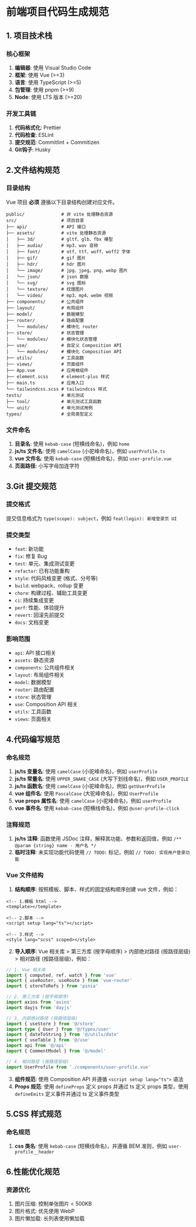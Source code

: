 # 前端项目代码生成规范

## 1. 项目技术栈

### 核心框架

1. **编辑器**: 使用 Visual Studio Code
2. **框架**: 使用 Vue (>=3)
3. **语言**: 使用 TypeScript (>=5)
4. **包管理**: 使用 pnpm (>=9)
5. **Node**: 使用 LTS 版本 (>=20)

### 开发工具链

1. **代码格式化**: Prettier
2. **代码检查**: ESLint
3. **提交规范**: Commitlint + Commitizen
4. **Git钩子**: Husky

## 2.文件结构规范

### 目录结构

Vue 项目 **必须** 遵循以下目录结构创建对应文件。

```
public/              # 非 vite 处理静态资源
src/                 # 项目目录
├── api/             # API 接口
├── assets/          # vite 处理静态资源
│   ├── 3d/          # gltf、glb、fbx 模型
│   ├── audio/       # mp3、wav 音频
│   ├── font/        # otf、ttf、woff、woff2 字体
│   ├── gif/         # gif 图片
│   ├── hdr/         # hdr 图片
│   └── image/       # jpg、jpeg、png、webp 图片
│   └── json/        # json 数据
│   └── svg/         # svg 图标
│   └── texture/     # 纹理图片
│   └── video/       # mp3、mp4、webm 视频
├── components/      # 公共组件
├── layout/          # 布局组件
├── model/           # 数据模型
├── router/          # 路由配置
│   └── modules/     # 模块化 router
├── store/           # 状态管理
│   └── modules/     # 模块化状态管理
├── use/             # 自定义 Composition API
│   └── modules/     # 模块化 Composition API
├── utils/           # 工具函数
├── views/           # 页面组件
├── App.vue          # 应用根组件
├── element.scss     # element-plus 样式
├── main.ts          # 应用入口
└── tailwindcss.scss # tailwindcss 样式
tests/               # 单元测试
├── tool/            # 单元测试工具函数
└── unit/            # 单元测试用例
types/               # 全局类型定义
```

### 文件命名

1. **目录名**: 使用 `kebab-case` (短横线命名)，例如 `home`
2. **js/ts 文件名**: 使用 `camelCase` (小驼峰命名)，例如 `userProfile.ts`
3. **vue 文件名**: 使用 `kebab-case` (短横线命名)，例如 `user-profile.vue`
4. **页面路径**: 小写字母加连字符

## 3.Git 提交规范

### 提交格式

提交信息格式为 `type(scope): subject`，例如 `feat(login): 新增登录页 UI`

### 提交类型

- `feat`: 新功能
- `fix`: 修复 Bug
- `test`: 单元、集成测试变更
- `refactor`: 已有功能重构
- `style`: 代码风格变更 (格式、分号等)
- `build`: webpack、rollup 变更
- `chore`: 构建过程、辅助工具变更
- `ci`: 持续集成变更
- `perf`: 性能、体验提升
- `revert`: 回滚先前提交
- `docs`: 文档变更

### 影响范围

- `api`: API 接口相关
- `assets`: 静态资源
- `components`: 公共组件相关
- `layout`: 布局组件相关
- `model`: 数据模型
- `router`: 路由配置
- `store`: 状态管理
- `use`: Composition API 相关
- `utils`: 工具函数
- `views`: 页面相关

## 4.代码编写规范

### 命名规范

1. **js/ts 变量名**: 使用 `camelCase` (小驼峰命名)，例如 `userProfile`
2. **js/ts 常量名**: 使用 `UPPER_SNAKE_CASE` (大写下划线命名)，例如 `USER_PROFILE`
3. **js/ts 函数名**: 使用 `camelCase` (小驼峰命名)，例如 `getUserProfile`
4. **vue 组件名**: 使用 `PascalCase` (大驼峰命名)，例如 `UserProfile`
5. **vue props 属性名**: 使用 `camelCase` (小驼峰命名)，例如 `userProfile`
6. **vue 事件名**: 使用 `kebab-case` (短横线命名)，例如 `@user-profile-click`

### 注释规范

1. **js/ts 注释**: 函数使用 JSDoc 注释，解释其功能、参数和返回值，例如 `/** @param {string} name - 用户名 */`
2. **临时注释**: 未实现功能代码使用 `// TODO:` 标记，例如 `// TODO: 实现用户登录功能`

### Vue 文件结构

1. **结构顺序**: 按照模板、脚本、样式的固定结构顺序创建 vue 文件，例如：

```vue
<!-- 1.模板 html -->
<template></template>

<!-- 2.脚本 -->
<script setup lang="ts"></script>

<!-- 3.样式 -->
<style lang="scss" scoped></style>
```

2. **导入顺序**: Vue 相关库 > 第三方库 (按字母顺序) > 内部绝对路径 (按路径层级) > 相对路径 (按路径层级)，例如：

```ts
// 1. Vue 相关库
import { computed, ref, watch } from 'vue'
import { useRouter, useRoute } from 'vue-router'
import { storeToRefs } from 'pinia'

// 2. 第三方库 (按字母顺序)
import axios from 'axios'
import dayjs from 'dayjs'

// 3. 内部绝对路径 (按路径层级)
import { useStore } from '@/store'
import type { User } from '@/types/user'
import { dateToString } from '@/utils/date'
import { useTable } from '@/use'
import api from '@/api'
import { CommentModel } from '@/model'

// 4. 相对路径 (按路径层级)
import UserProfile from './components/user-profile.vue'
```

3. **组件规范**: 使用 Composition API 并遵循 `<script setup lang="ts">` 语法
4. **Props 规范**: 使用 `defineProps` 定义 props 并通过 ts 定义 props 类型，使用 `defineEmits` 定义事件并通过 ts 定义事件类型

## 5.CSS 样式规范

### 命名规范

1. **css 类名**: 使用 `kebab-case` (短横线命名)，并遵循 BEM 准则，例如 `user-profile__header`

## 6.性能优化规范

### 资源优化

1. 图片压缩: 控制单张图片 < 500KB
2. 图片格式: 优先使用 WebP
3. 图片懒加载: 长列表使用懒加载
